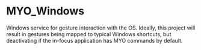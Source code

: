 # MYO_Windows
Windows service for gesture interaction with the OS. Ideally, this project will result in gestures being mapped to typical Windows shortcuts, but deactivating if the in-focus application has MYO commands by default.
